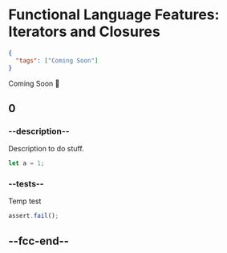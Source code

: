 # Functional Language Features: Iterators and Closures

```json
{
  "tags": ["Coming Soon"]
}
```

Coming Soon 🦀

## 0

### --description--

Description to do stuff.

```rust
let a = 1;
```

### --tests--

Temp test

```js
assert.fail();
```

## --fcc-end--
